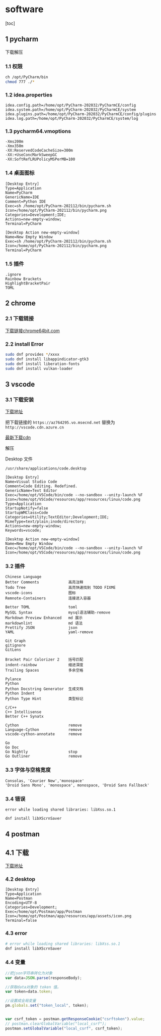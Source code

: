# software

[toc]

## 1 pycharm

下载解压

### 1.1 权限

```bash
ch /opt/PyCharm/bin
chmod 777 ./*
```

### 1.2 idea.properties

```text
idea.config.path=/home/opt/PyCharm-202032/PyCharmCE/config
idea.system.path=/home/opt/PyCharm-202032/PyCharmCE/system
idea.plugins.path=/home/opt/PyCharm-202032/PyCharmCE/config/plugins
idea.log.path=/home/opt/PyCharm-202032/PyCharmCE/system/log
```

### 1.3 pycharm64.vmoptions

```text
-Xms200m
-Xmx350m
-XX:ReservedCodeCacheSize=300m
-XX:+UseConcMarkSweepGC
-XX:SoftRefLRUPolicyMSPerMB=100
```

### 1.4 桌面图标

```text
[Desktop Entry]
Type=Application
Name=PyCharm
GenericName=IDE
Comment=Python IDE
Exec=sh /home/opt/PyCharm-202112/bin/pycharm.sh
Icon=/home/opt/PyCharm-202112/bin/pycharm.png
Categories=Development;IDE;
Actions=new-empty-window;
Terminal=PyCharm

[Desktop Action new-empty-window]
Name=New Empty Window
Exec=sh /home/opt/PyCharm-202112/bin/pycharm.sh
Icon=/home/opt/PyCharm-202112/bin/pycharm.png
Terminal=PyCharm
```

### 1.5 插件

```text
.ignore
Rainbow Brackets
HighlightBracketPair
TOML
```

## 2 chrome

### 2.1 下载链接

[下载链接chrome64bit.com](https://www.chrome64bit.com/index.php/google-chrome-64-bit-for-linux)

### 2.2 install Error

```bash
sudo dnf provides */xxxx
sudo dnf install libappindicator-gtk3
sudo dnf install liberation-fonts
sudo dnf install vulkan-loader
```

## 3 vscode

### 3.1 下载安装

[下载地址](https://code.visualstudio.com/Download)

把下载链接的 `https://az764295.vo.msecnd.net` 替换为 `http://vscode.cdn.azure.cn`

[最新下载cdn](http://vscode.cdn.azure.cn/stable/3a6960b964327f0e3882ce18fcebd07ed191b316/code-stable-x64-1636665322.tar.gz)

解压

Desktop 文件

`/usr/share/applications/code.desktop`

```text
[Desktop Entry]
Name=Visual Studio Code
Comment=Code Editing. Redefined.
GenericName=Text Editor
Exec=/home/opt/VSCode/bin/code --no-sandbox --unity-launch %F
Icon=/home/opt/VSCode/resources/app/resources/linux/code.png
Type=Application
StartupNotify=false
StartupWMClass=Code
Categories=Utility;TextEditor;Development;IDE;
MimeType=text/plain;inode/directory;
Actions=new-empty-window;
Keywords=vscode;

[Desktop Action new-empty-window]
Name=New Empty Window
Exec=/home/opt/VSCode/bin/code --no-sandbox --unity-launch %F
Icon=/home/opt/VSCode/resources/app/resources/linux/code.png
```

### 3.2 插件

```text
Chinese Language
Better Comments             高亮注释
Todo Tree                   高亮快速找到 TODO FIXME
vscode-icons                图标
Remnote-Containers          连接进入容器

Better TOML                 toml
MySQL Syntax                mysql语法辅助-remove
Markdown Preview Enhanced   md 展示
markdownlint                md 语法
Prettify JSON               json
YAML                        yaml-remove

Git Graph
gitignore
GitLens

Bracket Pair Colorizer 2    括号匹配
indent-rainbow              缩进深度
Trailing Spaces             多余空格

Pylance
Python
Python Docstring Generator  生成文档
Python Indent
Python Type Hint            类型标记

C/C++
C++ Intellisense
Better C++ Synatx

Cython                      remove
Language-Cython             remove
vscode-cython-annotate      remove

Go
Go Doc
Go Nightly                  stop
Go Outliner                 remove
```

### 3.3 字体与空格宽度

```text
Consolas, 'Courier New','monospace'
'Droid Sans Mono', 'monospace', monospace, 'Droid Sans Fallback'
```

### 3.4 错误

```text
error while loading shared libraries: libXss.so.1
```

```bash
dnf install libXScrnSaver
```

## 4 postman

## 4.1 下载

[下载地址](https://www.postman.com/downloads/)

### 4.2 desktop

```text
[Desktop Entry]
Type=Application
Name=Postman
Encoding=UTF-8
Categories=Development;
Exec=/home/opt/Postman/app/Postman
Icon=/home/opt/Postman/app/resources/app/assets/icon.png
Terminal=false
```

### 4.3 error

```bash
# error while loading shared libraries: libXss.so.1
dnf install libXScrnSaver
```

### 4.4 变量

```javascript
//把json字符串转化为对象
var data=JSON.parse(responseBody);

//获取data对象的 token 值。
var token=data.token;

//设置成全局变量
pm.globals.set("token_local", token);


var csrf_token = postman.getResponseCookie("csrftoken").value;
// postman.clearGlobalVariable("local_csrf");
postman.setGlobalVariable("local_csrf", csrf_token);
```
